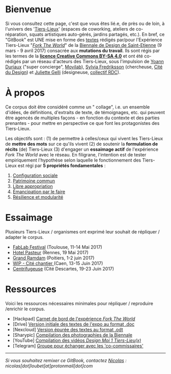 # Bienvenue

Si vous consultez cette page, c'est que vous êtes lié.e, de près ou de loin, à l'univers des '[Tiers-Lieux](http://movilab.org/index.php?title=Définition_des_Tiers_Lieux)' \(espaces de coworking, ateliers de co-réparation,  squats artistiques auto-gérés, jardins partagés, etc.\). En bref, ce "GitBook" est UNE mise en forme des [textes](https://docs.google.com/document/u/1/d/11zSChvogyU0hkYCUwIkYdCknmw7_u45503250YfT71U/edit?ts=58861959) rédigés par/pour l'Expérience Tiers-Lieux "[_Fork The World_](https://archive.is/gkBhw)" de la [Biennale de Design de Saint-Etienne](http://www.biennale-design.com/saint-etienne/2017/fr/home/) \(9 mars - 9 avril 2017\) consacrée aux **mutations du travail**. Ils sont régis par les termes de la [**licence Creative Commons BY-SA 4.0**](https://creativecommons.org/licenses/by-sa/4.0/) et ont été co-rédigés par un réseau d'acteurs des Tiers-Lieux, sous l'impulsion de [Yoann Duriaux](http://www.yoann-duriaux.fr/) \("super concierge", [Movilab](http://movilab.org)\),  [Sylvia Fredriksson](https://www.sylviafredriksson.net/) \(chercheuse, [Cité du Design](http://www.citedudesign.com/fr/la-recherche/)\) et [Juliette Gelli](http://juliettegelli.fr/Juliette-Gelli) \(designeuse, [collectif RDC](https://vimeo.com/200720088)\).

# À propos

Ce corpus doit être considéré comme un " collage", i.e.  un ensemble d'idées,  de définitions, d'extraits de texte, de témoignages, etc. qui peuvent être agencés de multiples façons - en fonction du contexte et des parties prenantes - pour mettre en perspective ce que font les protagonistes des Tiers-Lieux.

Les objectifs sont : \(1\) de permettre à celles/ceux qui vivent les Tiers-Lieux de **mettre des mots** sur ce qu'ils vivent \(2\) de soutenir la **formulation de récits** \(de\) Tiers-Lieux \(3\) d'engager un **essaimage actif** de l'expérience _Fork The World_ avec le réseau. En filigrane, l'intention est de tester empiriquement l'hypothèse selon laquelle le fonctionnement des Tiers-Lieux est régi par **5 propriétés fondamentales** :

1. [Configuration sociale](https://nicolasloubet.gitbooks.io/fork-the-world/content/chapter4/configuration-sociale.html)
2. [Patrimoine commun](https://nicolasloubet.gitbooks.io/fork-the-world/content/chapter4/patrimoine-commun.html)
3. [Libre appropriation](https://nicolasloubet.gitbooks.io/fork-the-world/content/chapter4/libre-appropriation.html)
4. [Émancipation par le faire](https://nicolasloubet.gitbooks.io/fork-the-world/content/chapter4/emancipation-par-le-faire.html)
5. [Résilience et modularité](https://nicolasloubet.gitbooks.io/fork-the-world/content/chapter4/resilience-et-modularite.html)

# Essaimage

Plusieurs Tiers-Lieux / organismes ont exprimé leur souhait de répliquer / adapter le corpus.

* [FabLab Festival](https://www.gitbook.com/book/nicolasloubet/fork-the-world/edit#) \(Toulouse, 11-14 Mai 2017\)
* [Hotel Pasteur](https://www.gitbook.com/book/nicolasloubet/fork-the-world/edit#) \(Rennes, 19 Mai 2017\)
* [Grand Ramdam](http://grandramdam.net) \(Poitiers, 1-2 juin 2017\)
* [WIP - Cité chantier ](http://le-wip.com)\(Caen, 13-15 Juin 2017\)
* [Centrifugeuse](https://www.gitbook.com/book/nicolasloubet/fork-the-world/edit#) \(Cité Descartes, 19-23 Juin 2017\)

# Ressources

Voici les ressources nécessaires minimales pour répliquer / reproduire /enrichir le corpus.

* \[Hackpad\] [Carnet de bord de l'expérience _Fork The World_](http://frama.link/BiennaleDesign17-ForkTheWorld)
* \[Drive\] [Version initiale des textes de l'expo au format .doc](https://frama.link/BiennaleDesign17-ForkTheWorld-Expo)
* \[Nexcloud\] [Version épurée des textes au format .odt](https://frama.link/BiennaleDesign17-ForkTheWorld-Textes)
* \[Sharypic\] [Compilation des photographies de la Biennale](https://www.sharypic.com/yii1053jns2jfnd6/all)
* \[YouTube\] [Compilation des vidéos _Design Moi 1 Tiers-Lieu\(x\)_](https://www.youtube.com/channel/UCjGNiNS1hk23M0vAQCE_fIg/videos)
* \[Telegram\] [Groupe pour échanger avec les 'co-commissaires'](https://telegram.me/forktheworld)

---

_Si vous souhaitez remixer ce GitBook, contactez _[_Nicolas_](https://github.com/nicolasloubet)_ : nicolas\[dot\]loubet\[at\]protonmail\[dot\]com_

